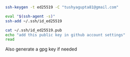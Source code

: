 ```sh
ssh-keygen -t ed25519 -C "tushyagupta81@gmail.com"

eval "$(ssh-agent -s)"
ssh-add ~/.ssh/id_ed25519

cat ~/.ssh/id_ed25519.pub
echo "add this public key in github account settings"
read
```

Also generate a gpg key if needed
